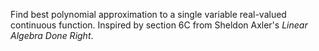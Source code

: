 Find best polynomial approximation to a single variable real-valued continuous function. Inspired by section 6C from Sheldon Axler's _Linear Algebra Done Right_.
